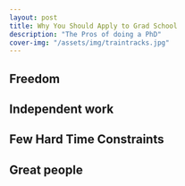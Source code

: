 ```yaml
---
layout: post
title: Why You Should Apply to Grad School
description: "The Pros of doing a PhD"
cover-img: "/assets/img/traintracks.jpg"
---
```



## Freedom

## Independent work

## Few Hard Time Constraints

## Great people
